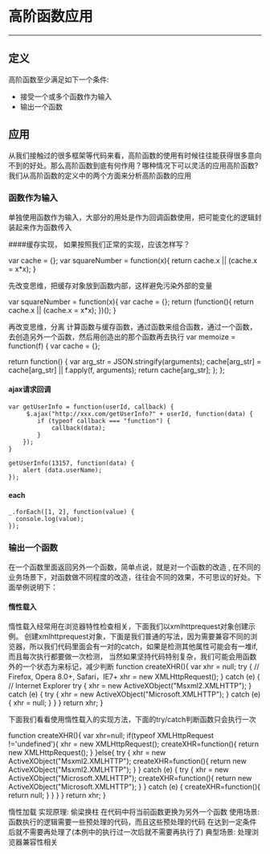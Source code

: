 # 高阶函数应用

---

## 定义

高阶函数至少满足如下一个条件:
- 接受一个或多个函数作为输入
- 输出一个函数

## 应用
从我们接触过的很多框架等代码来看，高阶函数的使用有时候往往能获得很多意向不到的好处。那么高阶函数到底有何作用？哪种情况下可以灵活的应用高阶函数?
我们从高阶函数的定义中的两个方面来分析高阶函数的应用

### 函数作为输入
单独使用函数作为输入，大部分的用处是作为回调函数使用，把可能变化的逻辑封装起来作为函数传入

####缓存实现，
如果按照我们正常的实现，应该怎样写？

var cache = {};
var squareNumber = function(x){
	return cache.x || (cache.x = x*x);
}

先改变思维，把缓存对象放到函数内部，这样避免污染外部的变量

var squareNumber = function(x){
	var cache = {};
	return (function(){
		return cache.x || (cache.x = x*x);
	})();
}

再改变思维，分离 计算函数与缓存函数，通过函数来组合函数，通过一个函数，去创造另外一个函数，然后用创造出的那个函数再去执行
var memoize = function(f) {
  var cache = {};

  return function() {
    var arg_str = JSON.stringify(arguments);
    cache[arg_str] = cache[arg_str] || f.apply(f, arguments);
    return cache[arg_str];
  };
};

#### ajax请求回调
	var getUserInfo = function(userId, callback) {
	     $.ajax("http://xxx.com/getUserInfo?" + userId, function(data) {
	        if (typeof callback === "function") {
	            callback(data);
	        }
	    });
	}
	 
	getUserInfo(13157, function(data) {
	    alert (data.userName);
	});

#### each

	_.forEach([1, 2], function(value) {
	  console.log(value);
	});


### 输出一个函数
在一个函数里面返回另外一个函数，简单点说，就是对一个函数的改造 , 在不同的业务场景下，对函数做不同程度的改造，往往会不同的效果，不可思议的好处。下面举例说明下：

#### 惰性载入
惰性载入经常用在浏览器特性检查相关，下面我们以xmlhttprequest对象创建示例。
创建xmlhttprequest对象，下面是我们普通的写法，因为需要兼容不同的浏览器，所以我们代码里面会有一对的catch，如果是检测其他属性可能会有一堆if,而且每次执行都要做一次检测，
当然如果坚持代码特别复杂，我们可能会用函数外的一个状态为来标记，减少判断
	function createXHR(){
	    var xhr = null;
	    try {
	        // Firefox, Opera 8.0+, Safari，IE7+
	        xhr = new XMLHttpRequest();
	    }
	    catch (e) {
	        // Internet Explorer 
	        try {
	            xhr = new ActiveXObject("Msxml2.XMLHTTP");
	        }
	        catch (e) {
	            try {
	                xhr = new ActiveXObject("Microsoft.XMLHTTP");
	            }
	            catch (e) {
	                xhr = null;
	            }
	        }
	    }
	    return xhr;
	}

下面我们看看使用惰性载入的实现方法，下面的try/catch判断函数只会执行一次

function createXHR(){
    var xhr=null;
    if(typeof XMLHttpRequest !='undefined'){
        xhr = new XMLHttpRequest();
        createXHR=function(){
            return new XMLHttpRequest();
        }
    }else{
        try {
            xhr = new ActiveXObject("Msxml2.XMLHTTP");
            createXHR=function(){
                return new ActiveXObject("Msxml2.XMLHTTP");
            }
        }
        catch (e) {
            try {
                xhr = new ActiveXObject("Microsoft.XMLHTTP");
                createXHR=function(){
                    return new ActiveXObject("Microsoft.XMLHTTP");
                }
            }
            catch (e) {
                createXHR=function(){
                    return null;
                }
            }
        }
    }
    return xhr;
}

惰性加载
实现原理: 偷梁换柱 在代码中将当前函数更换为另外一个函数
使用场景: 函数执行的逻辑需要一些预处理的代码，而且这些预处理的代码 在达到一定条件后就不需要再处理了(本例中的执行过一次后就不需要再执行了)
典型场景: 处理浏览器兼容性相关